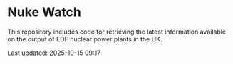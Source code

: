 # Nuke Watch

This repository includes code for retrieving the latest information available on the output of EDF nuclear power plants in the UK.

Last updated: 2025-10-15 09:17